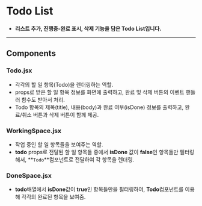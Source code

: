 # Todo List

- **리스트 추가, 진행중-완료 표시, 삭제 기능을 담은 Todo List입니다.**

---

## Components

### Todo.jsx

- 각각의 할 일 항목(Todo)을 렌더링하는 역할.
- props로 받은 할 일 항목 정보를 화면에 출력하고, 완료 및 삭제 버튼의 이벤트 핸들러 함수도 받아서 처리.
- Todo 항목의 제목(title), 내용(body)과 완료 여부(isDone) 정보를 출력하고, 완료/취소 버튼과 삭제 버튼이 함께 제공.

### WorkingSpace.jsx

- 작업 중인 할 일 항목들을 보여주는 역할.
- **todo** props로 전달된 할 일 항목들 중에서 **isDone** 값이 **false**인 항목들만 필터링해서, **`Todo`**컴포넌트로 전달하여 각 항목을 렌더링.

### DoneSpace.jsx

- **todo**배열에서 **isDone**값이 **true**인 항목들만을 필터링하여, **Todo**컴포넌트를 이용해 각각의 완료된 항목을 보여줌.
